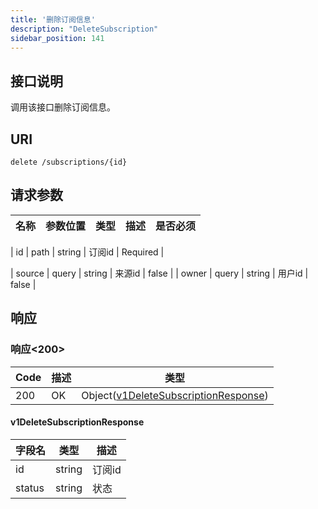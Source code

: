 ```yaml
---
title: '删除订阅信息'
description: "DeleteSubscription"
sidebar_position: 141
---
```

## 接口说明
调用该接口删除订阅信息。

## URI

```
delete /subscriptions/{id}
```

## 请求参数

| 名称 | 参数位置 | 类型 | 描述 |  是否必须 |
| ---- | ---------- | ----------- | ----------- | ----------- | 

| id | path | string | 订阅id |  Required | 

| source | query | string | 来源id |  false |
| owner | query | string | 用户id |  false |


## 响应


### 响应<200>
| Code | 描述 | 类型 |
| ---- | ----------- | ------ | 
| 200 | OK | Object([v1DeleteSubscriptionResponse](#v1DeleteSubscriptionResponse)) |

#### v1DeleteSubscriptionResponse

| 字段名 | 类型 | 描述 |
| ---- | ---- | ----------- | 
| id | string | 订阅id | 
| status | string | 状态 |










